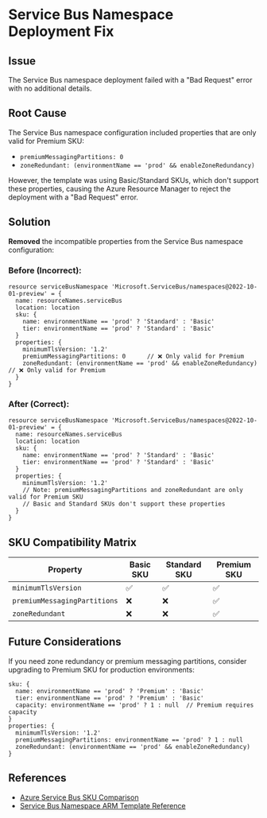 # Service Bus Namespace Deployment Fix

## Issue
The Service Bus namespace deployment failed with a "Bad Request" error with no additional details.

## Root Cause
The Service Bus namespace configuration included properties that are only valid for Premium SKU:
- `premiumMessagingPartitions: 0`
- `zoneRedundant: (environmentName == 'prod' && enableZoneRedundancy)`

However, the template was using Basic/Standard SKUs, which don't support these properties, causing the Azure Resource Manager to reject the deployment with a "Bad Request" error.

## Solution
**Removed** the incompatible properties from the Service Bus namespace configuration:

### Before (Incorrect):
```bicep
resource serviceBusNamespace 'Microsoft.ServiceBus/namespaces@2022-10-01-preview' = {
  name: resourceNames.serviceBus
  location: location
  sku: {
    name: environmentName == 'prod' ? 'Standard' : 'Basic'
    tier: environmentName == 'prod' ? 'Standard' : 'Basic'
  }
  properties: {
    minimumTlsVersion: '1.2'
    premiumMessagingPartitions: 0      // ❌ Only valid for Premium
    zoneRedundant: (environmentName == 'prod' && enableZoneRedundancy)  // ❌ Only valid for Premium
  }
}
```

### After (Correct):
```bicep
resource serviceBusNamespace 'Microsoft.ServiceBus/namespaces@2022-10-01-preview' = {
  name: resourceNames.serviceBus
  location: location
  sku: {
    name: environmentName == 'prod' ? 'Standard' : 'Basic'
    tier: environmentName == 'prod' ? 'Standard' : 'Basic'
  }
  properties: {
    minimumTlsVersion: '1.2'
    // Note: premiumMessagingPartitions and zoneRedundant are only valid for Premium SKU
    // Basic and Standard SKUs don't support these properties
  }
}
```

## SKU Compatibility Matrix

| Property | Basic SKU | Standard SKU | Premium SKU |
|----------|-----------|--------------|-------------|
| `minimumTlsVersion` | ✅ | ✅ | ✅ |
| `premiumMessagingPartitions` | ❌ | ❌ | ✅ |
| `zoneRedundant` | ❌ | ❌ | ✅ |

## Future Considerations
If you need zone redundancy or premium messaging partitions, consider upgrading to Premium SKU for production environments:

```bicep
sku: {
  name: environmentName == 'prod' ? 'Premium' : 'Basic'
  tier: environmentName == 'prod' ? 'Premium' : 'Basic'
  capacity: environmentName == 'prod' ? 1 : null  // Premium requires capacity
}
properties: {
  minimumTlsVersion: '1.2'
  premiumMessagingPartitions: environmentName == 'prod' ? 1 : null
  zoneRedundant: (environmentName == 'prod' && enableZoneRedundancy)
}
```

## References
- [Azure Service Bus SKU Comparison](https://docs.microsoft.com/en-us/azure/service-bus-messaging/service-bus-premium-messaging)
- [Service Bus Namespace ARM Template Reference](https://docs.microsoft.com/en-us/azure/templates/microsoft.servicebus/namespaces)